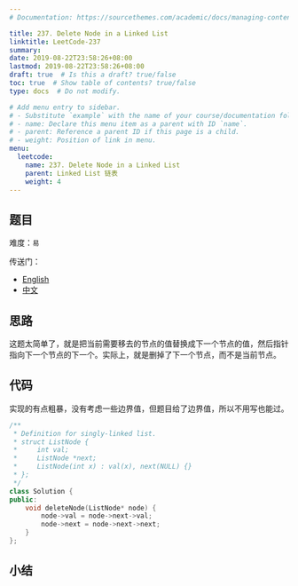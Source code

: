 ```yaml
---
# Documentation: https://sourcethemes.com/academic/docs/managing-content/

title: 237. Delete Node in a Linked List
linktitle: LeetCode-237
summary: 
date: 2019-08-22T23:58:26+08:00
lastmod: 2019-08-22T23:58:26+08:00
draft: true  # Is this a draft? true/false
toc: true  # Show table of contents? true/false
type: docs  # Do not modify.

# Add menu entry to sidebar.
# - Substitute `example` with the name of your course/documentation folder.
# - name: Declare this menu item as a parent with ID `name`.
# - parent: Reference a parent ID if this page is a child.
# - weight: Position of link in menu.
menu:
  leetcode:
    name: 237. Delete Node in a Linked List
    parent: Linked List 链表
    weight: 4
---
```


## 题目

难度：`易`

传送门：

* [English](https://leetcode.com/problems/delete-node-in-a-linked-list/)
* [中文](https://leetcode-cn.com/problems/delete-node-in-a-linked-list/)

## 思路

这题太简单了，就是把当前需要移去的节点的值替换成下一个节点的值，然后指针指向下一个节点的下一个。实际上，就是删掉了下一个节点，而不是当前节点。

## 代码

实现的有点粗暴，没有考虑一些边界值，但题目给了边界值，所以不用写也能过。

``` cpp
/**
 * Definition for singly-linked list.
 * struct ListNode {
 *     int val;
 *     ListNode *next;
 *     ListNode(int x) : val(x), next(NULL) {}
 * };
 */
class Solution {
public:
    void deleteNode(ListNode* node) {
        node->val = node->next->val;
        node->next = node->next->next;
    }
};
```

## 小结

